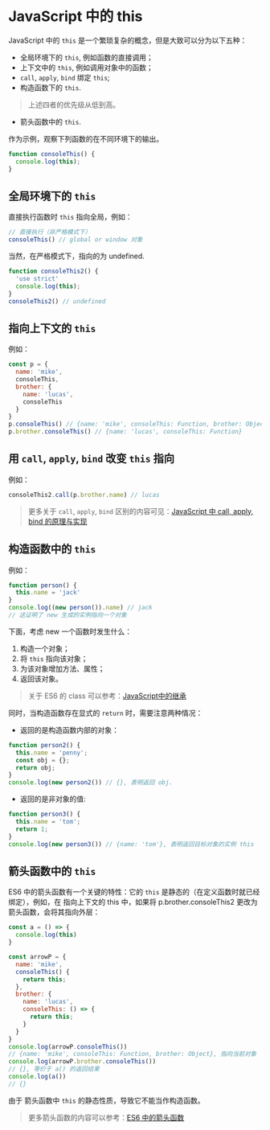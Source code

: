 # JavaScript 中的 this

JavaScript 中的 `this` 是一个繁琐复杂的概念，但是大致可以分为以下五种：

- 全局环境下的 `this`, 例如函数的直接调用；
- 上下文中的 `this`, 例如调用对象中的函数；
- `call`, `apply`, `bind` 绑定  `this`;
- 构造函数下的 `this`.

> 上述四者的优先级从低到高。

- 箭头函数中的 `this`.

作为示例，观察下列函数的在不同环境下的输出。

```js
function consoleThis() {
  console.log(this);
}
```

## 全局环境下的 `this`

直接执行函数时 `this` 指向全局，例如：

```js
// 直接执行（非严格模式下）
consoleThis() // global or window 对象
```

当然，在严格模式下，指向的为 undefined.

```js
function consoleThis2() {
  'use strict'
  console.log(this);
}
consoleThis2() // undefined
```

## 指向上下文的 `this`

例如：

```js
const p = {
  name: 'mike',
  consoleThis,
  brother: {
    name: 'lucas',
    consoleThis
  }
}
p.consoleThis() // {name: 'mike', consoleThis: Function, brother: Object}
p.brother.consoleThis() // {name: 'lucas', consoleThis: Function}
```

## 用 `call`, `apply`, `bind` 改变 `this` 指向

例如：

```js
consoleThis2.call(p.brother.name) // lucas
```

> 更多关于 `call`, `apply`, `bind` 区别的内容可见：[JavaScript 中 call, apply, bind 的原理与实现](../JS中call,apply,bind的原理与实现/README.md)

## 构造函数中的 `this`

例如：

```js
function person() {
  this.name = 'jack'
}
console.log((new person()).name) // jack
// 这证明了 new 生成的实例指向一个对象
```

下面，考虑 new 一个函数时发生什么：

1. 构造一个对象；
2. 将 `this` 指向该对象；
3. 为该对象增加方法、属性；
4. 返回该对象。

> 关于 ES6 的 class 可以参考：[JavaScript中的继承](../JavaScript中的继承/README.md)

同时，当构造函数存在显式的 `return` 时，需要注意两种情况：

- 返回的是构造函数内部的对象：

```js
function person2() {
  this.name = 'penny';
  const obj = {};
  return obj;
}
console.log(new person2()) // {}, 表明返回 obj.

```

- 返回的是非对象的值:

```js
function person3() {
  this.name = 'tom';
  return 1;
}
console.log(new person3()) // {name: 'tom'}, 表明返回目标对象的实例 this
```

## 箭头函数中的 `this`

ES6 中的箭头函数有一个关键的特性：它的 `this` 是静态的（在定义函数时就已经绑定），例如，在 指向上下文的 this 中，如果将 p.brother.consoleThis2 更改为箭头函数，会将其指向外层：

```js
const a = () => {
  console.log(this)
}

const arrowP = {
  name: 'mike',
  consoleThis() {
    return this;
  },
  brother: {
    name: 'lucas',
    consoleThis: () => {
      return this;
    }
  }
}
console.log(arrowP.consoleThis()) 
// {name: 'mike', consoleThis: Function, brother: Object}, 指向当前对象
console.log(arrowP.brother.consoleThis()) 
// {}, 等价于 a() 的返回结果
console.log(a()) 
// {}
```

由于 箭头函数中 `this` 的静态性质，导致它不能当作构造函数。

> 更多箭头函数的内容可以参考：[ES6 中的箭头函数](../箭头函数/README.md)
